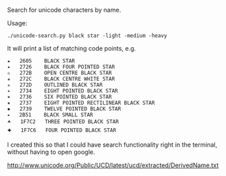 Search for unicode characters by name.

Usage:
```
./unicode-search.py black star -light -medium -heavy
```

It will print a list of matching code points, e.g.
```
★	2605	BLACK STAR
✦	2726	BLACK FOUR POINTED STAR
✫	272B	OPEN CENTRE BLACK STAR
✬	272C	BLACK CENTRE WHITE STAR
✭	272D	OUTLINED BLACK STAR
✴	2734	EIGHT POINTED BLACK STAR
✶	2736	SIX POINTED BLACK STAR
✷	2737	EIGHT POINTED RECTILINEAR BLACK STAR
✹	2739	TWELVE POINTED BLACK STAR
⭑	2B51	BLACK SMALL STAR
🟂	1F7C2	THREE POINTED BLACK STAR
🟆	1F7C6	FOUR POINTED BLACK STAR
```

I created this so that I could have search functionality right in the terminal,
without having to open google.

http://www.unicode.org/Public/UCD/latest/ucd/extracted/DerivedName.txt
